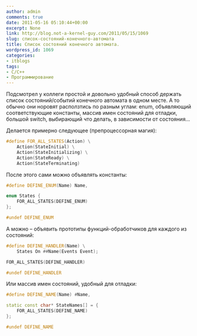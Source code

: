 ```yaml
---
author: admin
comments: true
date: 2011-05-16 05:10:44+00:00
excerpt: None
link: http://blog.not-a-kernel-guy.com/2011/05/15/1069
slug: список-состояний-конечного-автомата
title: Список состояний конечного автомата.
wordpress_id: 1069
categories:
- itblogs
tags:
- C/C++
- Программирование
---
```


Подсмотрел у коллеги простой и довольно удобный способ держать список состояний/событий конечного автомата в одном месте. А то обычно они норовят расползтись по разным углам: enum, объявляющий соответствующие константы, массив имен состояний для отладки, большой switch, выбирающий что делать, в зависимости от состояния…

Делается примерно следующее (препроцессорная магия):



```cpp
#define FOR_ALL_STATES(Action) \
    Action(StateInitial) \
    Action(StateInitializing) \
    Action(StateReady) \
    Action(StateTerminating)
```



После этого сами можно объявлять константы:



```cpp
#define DEFINE_ENUM(Name) Name,

enum States {
    FOR_ALL_STATES(DEFINE_ENUM)
};

#undef DEFINE_ENUM
```



А можно – объявить прототипы функций-обработчиков для каждого из состояний:



```cpp
#define DEFINE_HANDLER(Name) \
    States On ##Name(Events Event);

FOR_ALL_STATES(DEFINE_HANDLER)

#undef DEFINE_HANDLER
```



Или массив имен состояний, удобный для отладки:



```cpp
#define DEFINE_NAME(Name) #Name,

static const char* StateNames[] = {
    FOR_ALL_STATES(DEFINE_NAME)
};

#undef DEFINE_NAME
```



